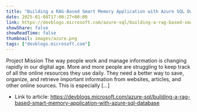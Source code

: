 ```yaml
---
title: "Building a RAG-Based Smart Memory Application with Azure SQL Database"
date: 2025-01-08T17:00:27+00:00
link: https://devblogs.microsoft.com/azure-sql/building-a-rag-based-smart-memory-application-with-azure-sql-database
showShare: false
showReadTime: false
thumbnail: images/azure.png
tags: ["devblogs.microsoft.com"]
---
```

Project Mission The way people work and manage information is changing rapidly in our digital age. More and more people are struggling to keep track of all the online resources they use daily. They need a better way to save, organize, and retrieve important information from websites, articles, and other online sources. This is especially […]

- Link to article: https://devblogs.microsoft.com/azure-sql/building-a-rag-based-smart-memory-application-with-azure-sql-database